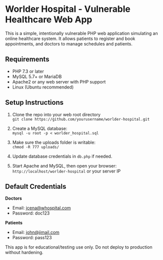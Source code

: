 # Worlder Hospital - Vulnerable Healthcare Web App

This is a simple, intentionally vulnerable PHP web application simulating an online healthcare system. It allows patients to register and book appointments, and doctors to manage schedules and patients.

## Requirements

- PHP 7.3 or later
- MySQL 5.7+ or MariaDB
- Apache2 or any web server with PHP support
- Linux (Ubuntu recommended)

## Setup Instructions

1. Clone the repo into your web root directory  
   `git clone https://github.com/yourusername/worlder-hospital.git`

2. Create a MySQL database:  
   `mysql -u root -p < worlder_hospital.sql`

3. Make sure the uploads folder is writable:  
   `chmod -R 777 uploads/`

4. Update database credentials in `db.php` if needed.

5. Start Apache and MySQL, then open your browser:  
   `http://localhost/worlder-hospital` or your server IP

## Default Credentials

**Doctors**  
- Email: jcena@whospital.com  
- Password: doc123  

**Patients**  
- Email: john@jimail.com  
- Password: pass123  

This app is for educational/testing use only. Do not deploy to production without hardening.

